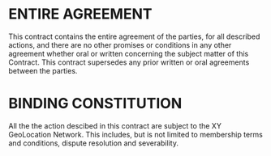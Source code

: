 <h1 class="clause">ENTIRE AGREEMENT</h1>

This contract contains the entire agreement of the parties, for all described actions, and there are no other promises or conditions in any other agreement whether oral or written concerning the subject matter of this Contract. This contract supersedes any prior written or oral agreements between the parties.

<h1 class="clause">BINDING CONSTITUTION</h1>

All the the action descibed in this contract are subject to the XY GeoLocation Network. This includes, but is not limited to membership terms and conditions, dispute resolution and severability.
